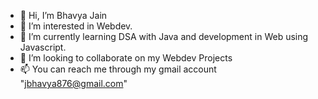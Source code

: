 - 👋 Hi, I’m Bhavya Jain
- 👀 I’m interested in Webdev.
- 🌱 I’m currently learning DSA with Java and development in Web using Javascript.
- 💞️ I’m looking to collaborate on my Webdev Projects
- 📫 You can reach me through my gmail account "jbhavya876@gmail.com" 
